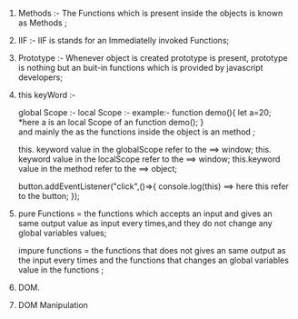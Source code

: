 1. Methods :- The Functions which is present inside the objects is known as Methods ;
2. IIF :- IIF is stands for an Immediatelly invoked Functions;
3. Prototype :- Whenever object is created prototype is present, prototype is nothing but an buit-in functions which is provided by javascript developers;
4. this keyWord :-

   global Scope :-
   local Scope :-
   example:-
   function demo(){
   let a=20; \*here a is an local Scope of an function demo();
   }  
    and mainly the as the functions inside the object is an method ;

   this. keyword value in the globalScope refer to the ==> window;
   this. keyword value in the localScope refer to the ==> window;
   this.keyword value in the method refer to the ==> object;

   button.addEventListener("click",()=>{
   console.log(this) ==> here this refer to the button;
   });

5. pure Functions = the functions which accepts an input and gives an same output value as input every times,and they do not change any global variables values;

   impure functions = the functions that does not gives an same output as the input every times and the functions that changes an global variables value in the functions ;

6. DOM.
7. DOM Manipulation
